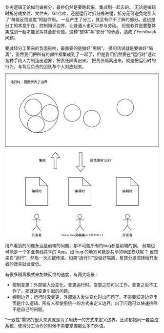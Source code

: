 业务逻辑无论如何做拆分，最终仍然是要跑起来，集成到一起去的。
无论是编辑时拆分成文件、文件夹、Git仓库，还是运行时拆分成进程，拆分无可避免地引入了“降低反馈速度”的副作用。
一旦产生了分工，就会有你不了解的部分。这也是分工的本意所在，控制知识边界，让普通人也可以参与劳动。
但是软件是要整体集成到一起才能发挥其全部价值。这种“整体”与“部分”的矛盾，造成了Feedback问题。

要减轻分工带来的负面影响，最重要的是做好“甩锅”。
换句话说就是要做好“隔离”，虽然我们把所有的部件都集成到了一起了，但是我们仍然要在“运行时”通过各种手段人为制造出边界，把责任隔离出来。
把责任隔离出来，就是把运行时的行为，与背后负责的团队与个人对应起来。

![Isolation](./Isolation.drawio.svg)

用户看到的问题永远是前端的问题，那不可能所有的bug都是前端的锅。
前端也可能是一个多业务线共享的 App，出 bug 的地方可能是共享的地图模块呢？
反馈来自“运行”，然后一次次被传递。如果“运行时”没做好隔离，反馈分发流转给开发者的效率就会变低。

有很多隔离模式来加快反馈的速度，有两大场景：

* 控制变更：外部输入没变化，变更运行时。变更之前可以工作，变更之后不工作了，那就是变更引起的问题。
* 控制边界：运行时没变更，外部输入发生变化时出问题了。不需要知道边界里面是什么逻辑，所有人都使用统一的方式来定义边界。出了问题可以快速排除不是自己的问题。

“一致性”需求的很大来源就是为了用统一的方式来定义边界，比如都接同一套监控系统，使得分工协作的时候不需要掌握那么多门外语。